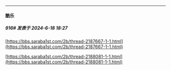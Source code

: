 ﻿
*****

####  酷乐  
##### 916#       发表于 2024-6-18 18:27

[https://bbs.saraba1st.com/2b/thread-2187667-1-1.html](https://bbs.saraba1st.com/2b/thread-2187667-1-1.html)

[https://bbs.saraba1st.com/2b/thread-2188081-1-1.html](https://bbs.saraba1st.com/2b/thread-2188081-1-1.html)

